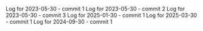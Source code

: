 Log for 2023-05-30 - commit 1
Log for 2023-05-30 - commit 2
Log for 2023-05-30 - commit 3
Log for 2025-01-30 - commit 1
Log for 2025-03-30 - commit 1
Log for 2024-09-30 - commit 1
